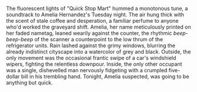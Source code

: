 The fluorescent lights of "Quick Stop Mart" hummed a monotonous tune, a soundtrack to Amelia Hernandez's Tuesday night.  The air hung thick with the scent of stale coffee and desperation, a familiar perfume to anyone who'd worked the graveyard shift.  Amelia, her name meticulously printed on her faded nametag, leaned wearily against the counter, the rhythmic *beep-beep-beep* of the scanner a counterpoint to the low thrum of the refrigerator units.  Rain lashed against the grimy windows, blurring the already indistinct cityscape into a watercolor of grey and black. Outside, the only movement was the occasional frantic swipe of a car's windshield wipers, fighting the relentless downpour.  Inside, the only other occupant was a single, dishevelled man nervously fidgeting with a crumpled five-dollar bill in his trembling hand.  Tonight, Amelia suspected, was going to be anything but quick.
